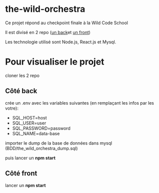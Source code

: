 # the-wild-orchestra

Ce projet répond au checkpoint finale à la Wild Code School

Il est divisé en 2 repo ([un back](https://github.com/EmilyDEAT/theWildOrchestra-back)et [un front](https://github.com/EmilyDEAT/theWildOrchestra-front))

Les technologie utilisé sont Node.js, React.js et Mysql.

# Pour visualiser le projet

cloner les 2 repo

## Côté back

crée un .env avec les variables suivantes (en remplaçant les infos par les votre):
* SQL_HOST=host
* SQL_USER=user
* SQL_PASSWORD=password
* SQL_NAME=data-base

importer le dump de la base de données dans mysql (BDD/the_wild_orchestra_dump.sql)

puis lancer un **npm start**

## Côté front

lancer un **npm start**
